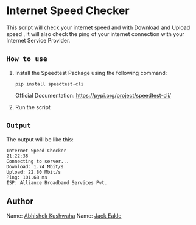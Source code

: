# Internet Speed Checker

This script will check your internet speed and with Download and Upload speed , it will also check the ping of your internet connection with your Internet Service Provider.


## ```How to use```

1. Install the Speedtest Package using the following command:

    `pip install speedtest-cli`

    Official Documentation: https://pypi.org/project/speedtest-cli/

2. Run the script 

## ```Output```

The output will be like this:
```
Internet Speed Checker
21:22:38
Connecting to server...
Download: 1.74 Mbit/s
Upload: 22.80 Mbit/s
Ping: 101.68 ms
ISP: Alliance Broadband Services Pvt.
```

## Author
Name: [Abhishek Kushwaha](https://github.com/Abbhiishek)
Name: [Jack Eakle](https://github.com/jaeakle)
